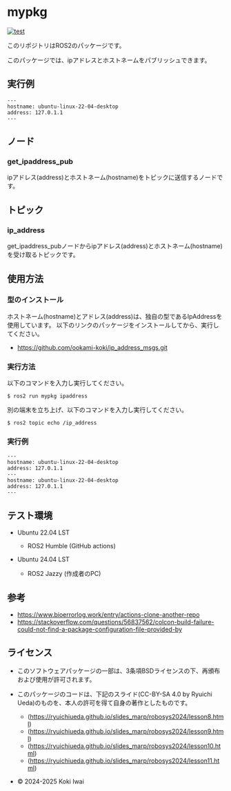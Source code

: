 # mypkg

[![test](https://github.com/ookami-koki/mypkg/actions/workflows/test.yml/badge.svg)](https://github.com/ookami-koki/mypkg/actions/workflows/test.yml)

このリポジトリはROS2のパッケージです。

このパッケージでは、ipアドレスとホストネームをパブリッシュできます。

## 実行例

```
---
hostname: ubuntu-linux-22-04-desktop
address: 127.0.1.1
---

```

## ノード

### get_ipaddress_pub

ipアドレス(address)とホストネーム(hostname)をトピックに送信するノードです。

## トピック

### ip_address

get_ipaddress_pubノードからipアドレス(address)とホストネーム(hostname)を受け取るトピックです。

## 使用方法

### 型のインストール

ホストネーム(hostname)とアドレス(address)は、独自の型であるIpAddressを使用しています。
以下のリンクのパッケージをインストールしてから、実行してください。


- https://github.com/ookami-koki/ip_address_msgs.git

### 実行方法

以下のコマンドを入力し実行してください。

```
$ ros2 run mypkg ipaddress
```

別の端末を立ち上げ、以下のコマンドを入力し実行してください。

```
$ ros2 topic echo /ip_address
```

### 実行例

```
---
hostname: ubuntu-linux-22-04-desktop
address: 127.0.1.1
---
hostname: ubuntu-linux-22-04-desktop
address: 127.0.1.1
---

```

## テスト環境
- Ubuntu 22.04 LST
    - ROS2 Humble (GitHub actions)

- Ubuntu 24.04 LST
    - ROS2 Jazzy (作成者のPC)

## 参考
- https://www.bioerrorlog.work/entry/actions-clone-another-repo
- https://stackoverflow.com/questions/56837562/colcon-build-failure-could-not-find-a-package-configuration-file-provided-by

## ライセンス
- このソフトウェアパッケージの一部は、3条項BSDライセンスの下、再頒布および使用が許可されます。
- このパッケージのコードは、下記のスライド(CC-BY-SA 4.0 by Ryuichi Ueda)のものを、本人の許可を得て自身の著作としたものです。
    - (https://ryuichiueda.github.io/slides_marp/robosys2024/lesson8.html)
    - (https://ryuichiueda.github.io/slides_marp/robosys2024/lesson9.html)
    - (https://ryuichiueda.github.io/slides_marp/robosys2024/lesson10.html)
    - (https://ryuichiueda.github.io/slides_marp/robosys2024/lesson11.html)

- © 2024-2025 Koki Iwai
